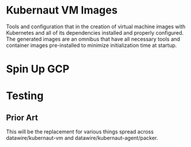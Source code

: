 # Kubernaut VM Images

Tools and configuration that in the creation of virtual machine images with Kubernetes and all of its dependencies installed and properly configured. The generated images are an omnibus that have all necessary tools and container images pre-installed to minimize initialization time at startup.

# Spin Up GCP



# Testing

## Prior Art

This will be the replacement for various things spread across datawire/kubernaut-vm and datawire/kubernaut-agent/packer.

